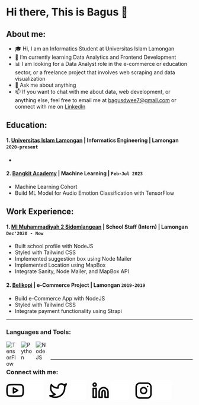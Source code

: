 # Hi there, This is Bagus 👋
## About me:
- 🎓 Hi, I am an Informatics Student at Universitas Islam Lamongan 
- 🌱 I’m currently learning Data Analytics and Frontend Development
- 📊 I am looking for a Data Analyst role in the e-commerce or education sector, or a freelance project that involves web scraping and data visualization
- 💬 Ask me about anything
- 📫 If you want to chat with me about data, web development, or anything else, feel free to email me at bagusdwee7@gmail.com or connect with me on [LinkedIn](https://www.linkedin.com/in/bagus-dwi-santoso-623522154)

## Education:

#### 1. [Universitas Islam Lamongan](https://www.unisla.ac.id) | Informatics Engineering | Lamongan `2020-present`
   - 
 #### 2. [Bangkit Academy]([https://grow.google/intl/id_id/bangkit/?tab=machine-learning](https://drive.google.com/file/d/11-QpgyazC3Od4UYlD0AihbiHj0zbl5RO/view?usp=sharing)) | Machine Learning | `Feb-Jul 2023`
   - Machine Learning Cohort
   - Build ML Model for Audio Emotion Classification with TensorFlow

## Work Experience:
#### 1. [MI Muhammadiyah 2 Sidomlangean](https://mim2sidomlangean) | School Staff (Intern) | Lamongan `Dec'2020 - Now`
   - Built school profile with NodeJS
   - Styled with Tailwind CSS
   - Implemented suggestion box using Node Mailer
   - Implemented Location using MapBox
   - Integrate Sanity, Node Mailer, and MapBox API
#### 2. [Belikopi](https://belikopi.vercel.app) | e-Commerce Project | Lamongan `2019-2019`
   - Build e-Commerce App with NodeJS
   - Styled with Tailwind CSS
   - Integrate payment functionality using Strapi
---

### Languages and Tools:

[<img align="left" alt="TensorFlow" width="30px" src="https://upload.wikimedia.org/wikipedia/commons/3/38/Jupyter_logo.svg" style="padding-right:10px;" />][webdev]
[<img align="left" alt="Python" width="30px" src="https://upload.wikimedia.org/wikipedia/commons/thumb/c/c3/Python-logo-notext.svg/110px-Python-logo-notext.svg.png?20100317150552" style="padding-right:10px;" />][webdev]
[<img align="left" alt="NodeJS" width="30px" src="https://upload.wikimedia.org/wikipedia/commons/d/d9/Node.js_logo.svg" style="padding-right:10px;" />][webdev]

<br />
<br />

---
### Connect with me:

[![website](./img/youtube-light.svg)](https://www.youtube.com/channel/UCQA3VVDRaCut-6a3Uk3wcXQ#gh-light-mode-only)
[![website](./img/youtube-dark.svg)](https://www.youtube.com/channel/UCQA3VVDRaCut-6a3Uk3wcXQ#gh-dark-mode-only)
&nbsp;&nbsp;
[![website](./img/twitter-light.svg)](https://twitter.com/bagusdwsn#gh-light-mode-only)
[![website](./img/twitter-dark.svg)](https://twitter.com/bagusdwsn#gh-dark-mode-only)
&nbsp;&nbsp;
[![website](./img/linkedin-light.svg)](https://www.linkedin.com/in/bagus-dwi-santoso-623522154/#gh-light-mode-only)
[![website](./img/linkedin-dark.svg)](https://www.linkedin.com/in/bagus-dwi-santoso-623522154/#gh-dark-mode-only)
&nbsp;&nbsp;
[![website](./img/instagram-light.svg)](https://instagram.com/bagusdwsn#gh-light-mode-only)
[![website](./img/instagram-dark.svg)](https://instagram.com/bagusdwsn#gh-dark-mode-only)



[webdev]: https://github.com/bagusdwsn/bagusdwsn
